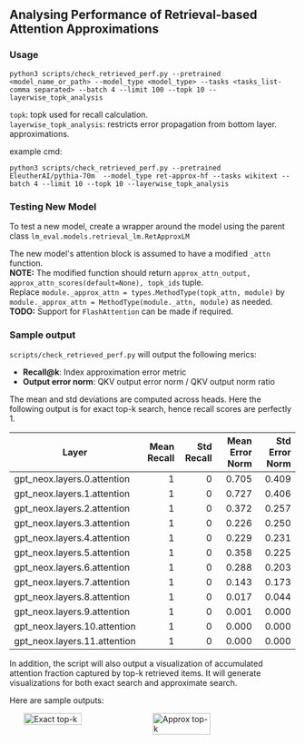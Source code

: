 ## Analysing Performance of Retrieval-based Attention Approximations

### Usage

`python3 scripts/check_retrieved_perf.py --pretrained <model_name_or_path> --model_type <model_type> --tasks <tasks_list-comma separated> --batch 4 --limit 100 --topk 10 --layerwise_topk_analysis`

`topk`: topk used for recall calculation. </br>
`layerwise_topk_analysis`: restricts error propagation from bottom layer. approximations.

example cmd:

`python3 scripts/check_retrieved_perf.py --pretrained EleutherAI/pythia-70m  --model_type ret-approx-hf --tasks wikitext --batch 4 --limit 10 --topk 10 --layerwise_topk_analysis`

### Testing New Model
To test a new model, create a wrapper around the model using the parent class `lm_eval.models.retrieval_lm.RetApproxLM`

The new model's attention block is assumed to have a modified `_attn` function.<br />
**NOTE:** The modified function should return `approx_attn_output, approx_attn_scores(default=None), topk_ids` tuple.<br />
Replace `module._approx_attn = types.MethodType(topk_attn, module)` by `module._approx_attn = MethodType(module._attn, module)` as needed. </br>
**TODO:** Support for `FlashAttention` can be made if required.

### Sample output

`scripts/check_retrieved_perf.py` will output the following merics:
- **Recall@k**: Index approximation error metric
- **Output error norm**: QKV output error norm / QKV output norm ratio

The mean and std deviations are computed across heads.
Here the following output is for exact top-k search, hence recall scores are perfectly 1. 

|           Layer            |Mean Recall|Std Recall|Mean Error Norm|Std Error Norm|
|----------------------------|----------:|---------:|--------------:|-------------:|
|gpt_neox.layers.0.attention |          1|         0|          0.705|         0.409|
|gpt_neox.layers.1.attention |          1|         0|          0.727|         0.406|
|gpt_neox.layers.2.attention |          1|         0|          0.372|         0.257|
|gpt_neox.layers.3.attention |          1|         0|          0.226|         0.250|
|gpt_neox.layers.4.attention |          1|         0|          0.229|         0.231|
|gpt_neox.layers.5.attention |          1|         0|          0.358|         0.225|
|gpt_neox.layers.6.attention |          1|         0|          0.288|         0.203|
|gpt_neox.layers.7.attention |          1|         0|          0.143|         0.173|
|gpt_neox.layers.8.attention |          1|         0|          0.017|         0.044|
|gpt_neox.layers.9.attention |          1|         0|          0.001|         0.000|
|gpt_neox.layers.10.attention|          1|         0|          0.000|         0.000|
|gpt_neox.layers.11.attention|          1|         0|          0.000|         0.000|

In addition, the script will also output a visualization of accumulated attention fraction captured by top-k retrieved items. It will generate visualizations for both exact search and approximate search.

Here are sample outputs:

<div style="display: flex; justify-content: center;">
  <img src="../img/exact_topk_attn_ratio.png" alt="Exact top-k" style="width: 45%;">
  <img src="../img/approx_topk_attn_ratio.png" alt="Approx top-k" style="width: 45%;">
</div>